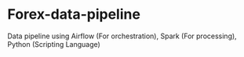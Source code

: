 # Forex-data-pipeline
Data pipeline using Airflow (For orchestration), Spark (For processing), Python (Scripting Language)
